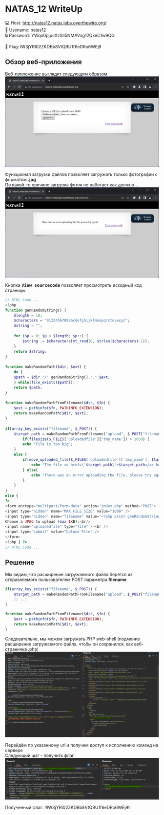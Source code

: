 # NATAS_12 WriteUp
:computer: Host: http://natas12.natas.labs.overthewire.org/  
:bust_in_silhouette: Usename: natas12  
:lock: Password: YWqo0pjpcXzSIl5NMAVxg12QxeC1w9QG

:triangular_flag_on_post: Flag: lW3jYRI02ZKDBb8VtQBU1f6eDRo6WEj9

## Обзор веб-приложения
Веб-приложение выглядит следующим образом
![Скриншот веб-приложения](./img/natas12/natas12_0.png)

Функционал загрузки файлов позволяет загружать только фотографии с форматом **.jpg**  
По какой-то причине загрузка фоток не работает как должно... 
![Скриншот веб-приложения](./img/natas12/natas12_1.png)

Кнопка <kbd>**View sourcecode**</kbd> позволяет просмотреть исходный код страницы
```php
// HTML Code ...
<?php
function genRandomString() {
    $length = 10;
    $characters = "0123456789abcdefghijklmnopqrstuvwxyz";
    $string = "";

    for ($p = 0; $p < $length; $p++) {
        $string .= $characters[mt_rand(0, strlen($characters)-1)];
    }
    return $string;
}

function makeRandomPath($dir, $ext) {
    do {
    $path = $dir."/".genRandomString().".".$ext;
    } while(file_exists($path));
    return $path;
}

function makeRandomPathFromFilename($dir, $fn) {
    $ext = pathinfo($fn, PATHINFO_EXTENSION);
    return makeRandomPath($dir, $ext);
}

if(array_key_exists("filename", $_POST)) {
    $target_path = makeRandomPathFromFilename("upload", $_POST["filename"]);
        if(filesize($_FILES['uploadedfile']['tmp_name']) > 1000) {
        echo "File is too big";
    } 
    else {
        if(move_uploaded_file($_FILES['uploadedfile']['tmp_name'], $target_path)) {
            echo "The file <a href=\"$target_path\">$target_path</a> has been uploaded";
        } else{
            echo "There was an error uploading the file, please try again!";
        }
    }
} 
else {
?>
<form enctype="multipart/form-data" action="index.php" method="POST">
<input type="hidden" name="MAX_FILE_SIZE" value="1000" />
<input type="hidden" name="filename" value="<?php print genRandomString(); ?>.jpg" />
Choose a JPEG to upload (max 1KB):<br/>
<input name="uploadedfile" type="file" /><br />
<input type="submit" value="Upload File" />
</form>
<?php } ?>
// HTML Code ...
```

## Решение

Мы видим, что расширение загружаемого файла берётся из отправляемого пользователем POST параметра **filename**
```php
if(array_key_exists("filename", $_POST)) {
    $target_path = makeRandomPathFromFilename("upload", $_POST["filename"]);
    // ...
}
```
```php
function makeRandomPathFromFilename($dir, $fn) {
    $ext = pathinfo($fn, PATHINFO_EXTENSION);
    return makeRandomPath($dir, $ext);
}
```

Следовательно, мы можем загружать PHP web-shell (подменив расширение загружаемого файла, чтобы он сохранился, как веб-страничка .php)  
![Загрузка веб-шелла](./img/natas12/natas12_2.png)

Перейдём по указанному url и получим доступ к исполнению команд на сервере  
Следующий шаг - получить флаг
![Загрузка веб-шелла](./img/natas12/natas12_3.png)

Полученный флаг: !!lW3jYRI02ZKDBb8VtQBU1f6eDRo6WEj9!!

